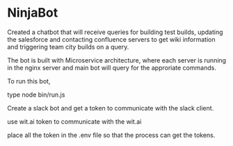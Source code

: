 # NinjaBot

Created a chatbot that will receive queries for building test builds, updating the salesforce and contacting confluence servers to get wiki information and triggering team city builds on a query.

The bot is built with Microservice architecture, where each server is running in the nginx server and main bot will query for the approriate commands.

To run this bot, 

type node bin/run.js

Create a slack bot and get a token to communicate with the slack client. 

use wit.ai token to communicate with the wit.ai

place all the token in the .env file so that the process can get the tokens. 
